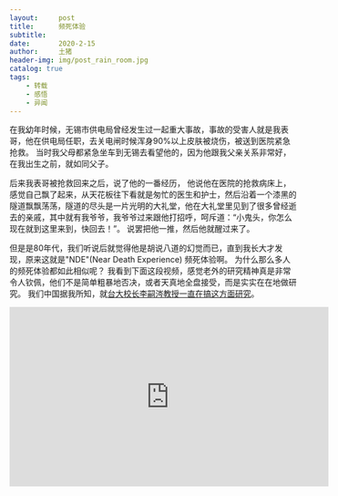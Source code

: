 ```yaml
---
layout:     post
title:      频死体验
subtitle:   
date:       2020-2-15
author:     土猪
header-img: img/post_rain_room.jpg
catalog: true
tags:
    - 转载
    - 感悟
    - 异闻
---
```


在我幼年时候，无锡市供电局曾经发生过一起重大事故，事故的受害人就是我表哥，他在供电局任职，去关电闸时候浑身90%以上皮肤被烧伤，被送到医院紧急抢救。 当时我父母都紧急坐车到无锡去看望他的，因为他跟我父亲关系非常好，在我出生之前，就如同父子。


后来我表哥被抢救回来之后，说了他的一番经历， 他说他在医院的抢救病床上，感觉自己飘了起来，从天花板往下看就是匆忙的医生和护士，然后沿着一个漆黑的隧道飘飘荡荡，隧道的尽头是一片光明的大礼堂，他在大礼堂里见到了很多曾经逝去的亲戚，其中就有我爷爷，我爷爷过来跟他打招呼，呵斥道：“小鬼头，你怎么现在就到这里来到，快回去！”。 说罢把他一推，然后他就醒过来了。


但是是80年代，我们听说后就觉得他是胡说八道的幻觉而已，直到我长大才发现，原来这就是"NDE"(Near Death Experience) 频死体验啊。  为什么那么多人的频死体验都如此相似呢？ 我看到下面这段视频，感觉老外的研究精神真是非常令人钦佩，他们不是简单粗暴地否决，或者天真地全盘接受，而是实实在在地做研究。 我们中国据我所知，就[台大校长李嗣涔教授一直在搞这方面研究](http://livinginau.life/2020/02/13/%E6%9D%8E%E5%97%A3%E6%B6%94%E6%95%99%E6%8E%88%E8%B0%88%E5%8F%A6%E4%B8%80%E4%B8%AA%E4%B8%96%E7%95%8C%E7%81%B5%E7%95%8C%E7%9A%84%E7%A7%98%E5%AF%86/)。


<iframe width="560" height="315" src="https://www.youtube.com/embed/TRcjAf7YlOQ" frameborder="0" allow="accelerometer; autoplay; encrypted-media; gyroscope; picture-in-picture" allowfullscreen></iframe>